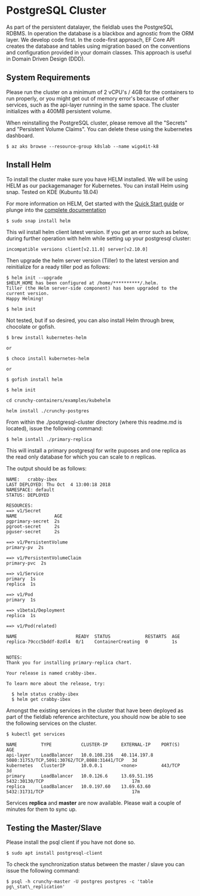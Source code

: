 # PostgreSQL Cluster

As part of the persistent datalayer, the fieldlab uses the PostgreSQL RDBMS. In operation the database is a blackbox and agnostic from the ORM layer. We develop code first. In the code-first approach, EF Core API creates the database and tables using migration based on the conventions and configuration provided in your domain classes. This approach is useful in Domain Driven Design (DDD).

## System Requirements

Please run the cluster on a minimum of 2 vCPU's / 4GB for the containers to run properly, or you might get out of memory error's because of other services, such as the api-layer running in the same space. The cluster initializes with a 400MB persistent volume.

When reinstalling the PostgreSQL cluster, please remove all the "Secrets" and "Persistent Volume Claims". You can delete these using the kubernetes dashboard.

```
$ az aks browse --resource-group k8slab --name wigo4it-k8
```

## Install Helm

To install the cluster make sure you have HELM installed. We will be using HELM as our packagemanager for Kubernetes. You can install Helm using snap. Tested on KDE (Kubuntu 18.04)

For more information on HELM, Get started with the [Quick Start guide](https://docs.helm.sh/using_helm/#quickstart-guide) or plunge into the [complete documentation](https://docs.helm.sh/)

```
$ sudo snap install helm
```
This wil install helm client latest version. If you get an error such as below, during further operation with helm while setting up your postgresql cluster:

```
incompatible versions client[v2.11.0] server[v2.10.0]
```

Then upgrade the helm server version (Tiller) to the latest version and reinitialize for a ready tiller pod as follows:

```
$ helm init --upgrade
$HELM_HOME has been configured at /home/**********/.helm.
Tiller (the Helm server-side component) has been upgraded to the current version.
Happy Helming!

$ helm init
```

Not tested, but if so desired, you can also install Helm through brew, chocolate or gofish.

```
$ brew install kubernetes-helm

or

$ choco install kubernetes-helm

or

$ gofish install helm
```

```
$ helm init

cd crunchy-containers/examples/kubehelm

helm install ./crunchy-postgres
```

From within the ./postgresql-cluster directory (where this readme.md is located), issue the following command:

```
$ helm isntall ./primary-replica
```

This will install a primary postgresql for write puposes and one replica as the read only database for which you can scale to *n* replicas.

The output should be as follows:

```
NAME:   crabby-ibex
LAST DEPLOYED: Thu Oct  4 13:00:18 2018
NAMESPACE: default
STATUS: DEPLOYED

RESOURCES:
==> v1/Secret
NAME              AGE
pgprimary-secret  2s
pgroot-secret     2s
pguser-secret     2s

==> v1/PersistentVolume
primary-pv  2s

==> v1/PersistentVolumeClaim
primary-pvc  2s

==> v1/Service
primary  1s
replica  1s

==> v1/Pod
primary  1s

==> v1beta1/Deployment
replica  1s

==> v1/Pod(related)

NAME                      READY  STATUS             RESTARTS  AGE
replica-79ccc5bddf-8zdl4  0/1    ContainerCreating  0         1s


NOTES:
Thank you for installing primary-replica chart.

Your release is named crabby-ibex.

To learn more about the release, try:

  $ helm status crabby-ibex
  $ helm get crabby-ibex
```

Amongst the existing services in the cluster that have been deployed as part of the fieldlab reference architecture, you should now be able to see the following services on the cluster.

```
$ kubectl get services

NAME         TYPE           CLUSTER-IP     EXTERNAL-IP    PORT(S)                                        AGE
api-layer    LoadBalancer   10.0.108.216   40.114.197.8   5080:31753/TCP,5091:30762/TCP,8088:31441/TCP   3d
kubernetes   ClusterIP      10.0.0.1       <none>         443/TCP                                        3d
primary      LoadBalancer   10.0.126.6     13.69.51.195   5432:30130/TCP                                 17m
replica      LoadBalancer   10.0.197.60    13.69.63.60    5432:31731/TCP                                 17m
```

Services **replica** and **master** are now available. Please wait a couple of minutes for them to sync up.

## Testing the Master/Slave

Please install the psql client if you have not done so.

```
$ sudo apt install postgresql-client
```

To check the synchronization status between the master / slave you can issue the following command:

```
$ psql -h crunchy-master -U postgres postgres -c 'table pg\_stat\_replication'
```